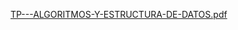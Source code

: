 [TP---ALGORITMOS-Y-ESTRUCTURA-DE-DATOS.pdf](https://github.com/user-attachments/files/18124742/TP---ALGORITMOS-Y-ESTRUCTURA-DE-DATOS.pdf)
